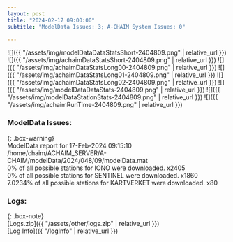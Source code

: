 ```yaml
---
layout: post
title: "2024-02-17 09:00:00"
subtitle: "ModelData Issues: 3; A-CHAIM System Issues: 0"

---
```


![]({{ "/assets/img/modelDataDataStatsShort-2404809.png" | relative_url }})
![]({{ "/assets/img/achaimDataStatsShort-2404809.png" | relative_url }})
![]({{ "/assets/img/achaimDataStatsLong00-2404809.png" | relative_url }})
![]({{ "/assets/img/achaimDataStatsLong01-2404809.png" | relative_url }})
![]({{ "/assets/img/achaimDataStatsLong02-2404809.png" | relative_url }})
![]({{ "/assets/img/modelDataDataStats-2404809.png" | relative_url }})
![]({{ "/assets/img/modelDataStationStats-2404809.png" | relative_url }})
![]({{ "/assets/img/achaimRunTime-2404809.png" | relative_url }})


### ModelData Issues:  
  
{: .box-warning}  
 ModelData report for 17-Feb-2024 09:15:10   
 /home/chaim/ACHAIM_SERVER/A-CHAIM/modelData/2024/048/09/modelData.mat   
 0% of all possible stations for IONO were downloaded. x2405   
 0% of all possible stations for SENTINEL were downloaded. x1860   
 7.0234% of all possible stations for KARTVERKET were downloaded. x80   
  


### Logs:  
  
{: .box-note}  
[Logs.zip]({{ "/assets/other/logs.zip" | relative_url }})  
[Log Info]({{ "/logInfo" | relative_url }})  
